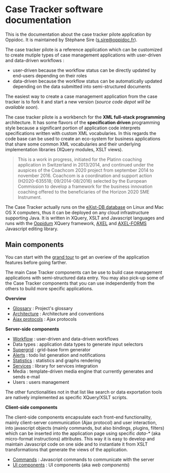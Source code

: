 # Case Tracker software documentation

This is the documentation about the case tracker pilote application by Oppidoc. It is maintained by Stéphane Sire (<s.sire@oppidoc.fr>).

The case tracker pilote is a reference application which can be customized to create mutiple types of case management applications with user-driven and data-driven workflows :

- user-driven because the workflow status can be directly updated by end-users depending on their roles
- data-driven because the workflow status can be automatically updated depending on the data submitted into semi-structured documents

The easiest way to create a case management application from the case tracker is to fork it and start a new version (*source code depot will be available soon*).

The case tracker pilote is a workbench for the **XML full-stack programming** architecture. It has some flavors of the **specification driven** programming style because a significant portion of application code interprets specifications written with custom XML  vocabularies. In this regards the code base can be used to create an eco-system for business applications that share some common XML vocabularies and their underlying implementation libraries (XQuery modules, XSLT views).

> This is a work in progress, initiated for the Platinn coaching application in Switzerland in 2013/2014, and continued under the auspices of the Coachcom 2020 project from september 2014 to november 2016. Coachcom is a coordination and support action (H2020-635518; 09/2014-08/2016) selected by the European Commission to develop a framework for the business innovation coaching offered to the beneficiaries of the Horizon 2020 SME Instrument.

The Case Tracker actually runs on the [eXist-DB database](http://exist-db.org) on Linux and Mac OS X computers, thus it can be deployed on any cloud infrastructure supporting Java. It is written in XQuery, XSLT and Javascript languages and runs with the [Oppidum](https://github.com/ssire/oppidum) XQuery framework, [AXEL](https://github.com/ssire/axel) and [AXEL-FORMS](https://github.com/ssire/axel-forms) Javascript editing library.

## Main components

You can start with the [grand tour](./doc/tour.md) to get an overiew of the application features before going farther.

The main Case Tracker components can be use to build case management applications with semi-structured data entry. You may also pick-up some of the Case Tracker components that you can use independently from the others to build more specific applications.

**Overview**

- [Glossary](./doc/glossary.md) :  Project's glossary
- [Architecture](./doc/architecture.md) :  Architecture and conventions
- [Ajax protocols](./doc/ajax.md) :  Ajax protocols

**Server-side components**

- [Workflow](./doc/workflow.md) : user-driven and data-driven workflows
- Data types : application data types to generate input selectors
- [Supergrid](./doc/supergrid.md) : grid-base form generator
- [Alerts](./doc/alerts.md) : todo list generation and notifications
- [Statistics](./doc/statistics.md) : statistics and graphs rendering
- [Services](./doc/services.md) :  library for services integration
- Media : template-driven media engine that currently generates and sends e-mail
- Users : users management

The other functionalities not in that list like search or data exportation tools are natively implemented as specific XQuery/XSLT scripts.

**Client-side components**

The client-side components encapsulate each front-end functionality, mainly client-server communication (Ajax protocol) and user interaction, into javascript objects (mainly commands, but also bindings, plugins, filters) which can be inserted into the application page using specific _data-*_ (aka micro-format instructions) attributes. This way it is easy to develop and maintain Javascript code on one side and to instantiate it from XSLT transformations that generate the views of the application.

- [Commands](./doc/commands.md) :  Javascript commands to communicate with the server
- [UI components](./doc/components.md) :  UI components (aka *web components*)

